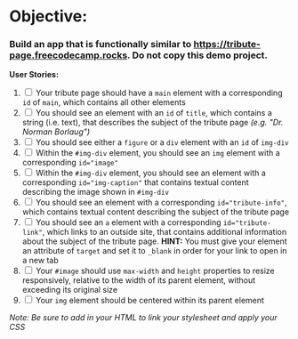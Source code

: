 # Objective:

### Build an app that is functionally similar to https://tribute-page.freecodecamp.rocks. Do not copy this demo project.

<strong>User Stories:</strong>

1. <input type="checkbox"> Your tribute page should have a `main` element with a corresponding `id` of `main`, which contains all other elements
2. <input type="checkbox"> You should see an element with an `id` of `title`, which contains a string (i.e. text), that describes the subject of the tribute page _(e.g. "Dr. Norman Borlaug")_
3. <input type="checkbox"> You should see either a `figure` or a `div` element with an `id` of `img-div`
4. <input type="checkbox"> Within the `#img-div` element, you should see an `img` element with a corresponding `id="image"`
5. <input type="checkbox"> Within the `#img-div` element, you should see an element with a corresponding `id="img-caption"` that contains textual content describing the image shown in `#img-div`
6. <input type="checkbox"> You should see an element with a corresponding `id="tribute-info"`, which contains textual content describing the subject of the tribute page
7. <input type="checkbox"> You should see an `a` element with a corresponding `id="tribute-link"`, which links to an outside site, that contains additional information about the subject of the tribute page. <strong>HINT:</strong> You must give your element an attribute of `target` and set it to `_blank` in order for your link to open in a new tab
8. <input type="checkbox"> Your `#image` should use `max-width` and `height` properties to resize responsively, relative to the width of its parent element, without exceeding its original size
9. <input type="checkbox"> Your `img` element should be centered within its parent element

_Note: Be sure to add <link rel="stylesheet" href="styles.css"> in your HTML to link your stylesheet and apply your CSS_
